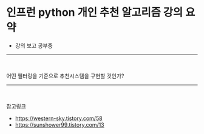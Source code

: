 # 인프런 python 개인 추천 알고리즘 강의 요약

- 강의 보고 공부중


---

<br>

어떤 필터링을 기준으로 추천시스템을 구현할 것인가?


-----

<br>

참고링크

- https://western-sky.tistory.com/58  
- https://sunshower99.tistory.com/13